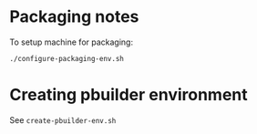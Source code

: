 # Packaging notes
To setup machine for packaging:

```
./configure-packaging-env.sh
```

# Creating pbuilder environment

See `create-pbuilder-env.sh` 
